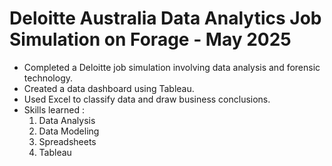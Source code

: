 #      Deloitte Australia Data Analytics Job Simulation on Forage - May 2025


 * Completed a Deloitte job simulation involving data analysis and forensic technology.
 * Created a data dashboard using Tableau.
 * Used Excel to classify data and draw business conclusions.
 * Skills learned :
      1.  Data Analysis
      2.  Data Modeling
      3.  Spreadsheets
      4.  Tableau
